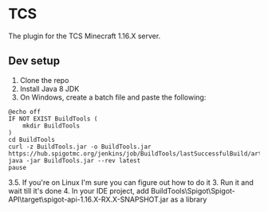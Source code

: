 # **TCS**

The plugin for the TCS Minecraft 1.16.X server.

## Dev setup
1. Clone the repo
2. Install Java 8 JDK
3. On Windows, create a batch file and paste the following:
```shell script
@echo off
IF NOT EXIST BuildTools (
    mkdir BuildTools
)
cd BuildTools
curl -z BuildTools.jar -o BuildTools.jar https://hub.spigotmc.org/jenkins/job/BuildTools/lastSuccessfulBuild/artifact/target/BuildTools.jar
java -jar BuildTools.jar --rev latest
pause
```
3.5. If you're on Linux I'm sure you can figure out how to do it
3. Run it and wait till it's done
4. In your IDE project, add BuildTools\Spigot\Spigot-API\target\spigot-api-1.16.X-RX.X-SNAPSHOT.jar as a library